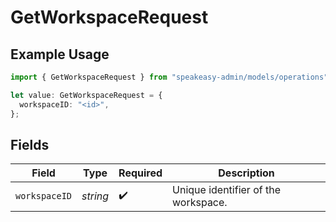 # GetWorkspaceRequest

## Example Usage

```typescript
import { GetWorkspaceRequest } from "speakeasy-admin/models/operations";

let value: GetWorkspaceRequest = {
  workspaceID: "<id>",
};
```

## Fields

| Field                               | Type                                | Required                            | Description                         |
| ----------------------------------- | ----------------------------------- | ----------------------------------- | ----------------------------------- |
| `workspaceID`                       | *string*                            | :heavy_check_mark:                  | Unique identifier of the workspace. |